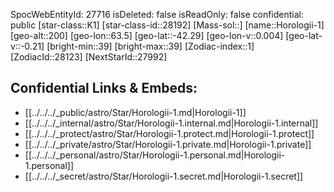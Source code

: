 ﻿---
location: [-42.29,63.5,200]
type: Star
tags:
- astro/Star

---
SpocWebEntityId: 27716
isDeleted: false
isReadOnly: false
confidential: public
[star-class::K1]
[star-class-id::28192]
[Mass-sol::]
[name::Horologii-1]
[geo-alt::200]
[geo-lon::63.5]
[geo-lat::-42.29]
[geo-lon-v::0.004]
[geo-lat-v::-0.21]
[bright-min::39]
[bright-max::39]
[Zodiac-index::1]
[ZodiacId::28123]
[NextStarId::27992]



## Confidential Links & Embeds: 
- [[../../../_public/astro/Star/Horologii-1.md|Horologii-1]] 
- [[../../../_internal/astro/Star/Horologii-1.internal.md|Horologii-1.internal]] 
- [[../../../_protect/astro/Star/Horologii-1.protect.md|Horologii-1.protect]] 
- [[../../../_private/astro/Star/Horologii-1.private.md|Horologii-1.private]] 
- [[../../../_personal/astro/Star/Horologii-1.personal.md|Horologii-1.personal]] 
- [[../../../_secret/astro/Star/Horologii-1.secret.md|Horologii-1.secret]]

